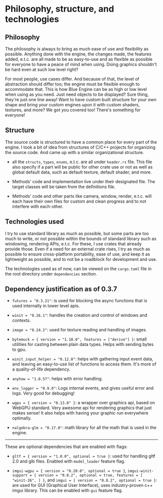 # Philosophy, structure, and technologies

## Philosophy

The philosophy is always to bring as much ease of use and flexibility as possible. Anything done with the engine, the changes made, the features added, e.t.c. are all made to be as easy-to-use and as flexible as possible for everyone to have a peace of mind when using. Doing graphics shouldn't be hard even at such low level right?

For most people, use cases differ. And because of that, the level of abstraction should differ too; the engine must be flexible enough to accommodate that. This is how Blue Engine can be as high or low level when using as you need. Just need objects to be displayed? Sure thing, they're just one line away! Want to have custom built structure for your own shape and bring your custom engines upon it with custom shaders, textures, and more? We got you covered too! There's something for everyone!

## Structure

The source code is structured to have a common place for every part of the engine. I took a bit of idea from structures of C/C++ projects for organizing the source code. And came up with a similar organizational structure.

* all the `structs`, `types`, `enums`, e.t.c. are all under `header.rs` file. This file also specify if a part will be public for other crate use or not as well as global default data, such as default texture, default shader, and more.

* Methods' code and implementation live under their designated file. The target classes will be taken from the definitions file.

* Methods' code and other parts like camera, window, render, e.t.c. will each have their own files for custom and clean progress and to not interfere with each-other.

## Technologies used

I try to use standard library as much as possible, but some parts are too much to write, or not possible within the bounds of standard library such as windowing, rendering APIs, e.t.c. For these, I use crates that already provide those. Even if a need for an external crate rises, I try as much as possible to ensure cross-platform portability, ease of use, and keep it as lightweight as possible, and to not be a roadblock for development and use.

The technologies used as of now, can be viewed on the `cargo.toml` file in the root directory under `dependencies` section.

## Dependency justification as of 0.3.7

* `futures = "0.3.21"`: is used for blocking the async functions that is used internally in lower level apis.

* `winit = "0.26.1"`: handles the creation and control of windows and contexts.

* `image = "0.24.2"`: used for texture reading and handling of images.

* `bytemuck = { version = "1.10.0", features = ["derive"] }`: small utilities for casting between plain data types. Helps with sending bytes to gpu.

* `winit_input_helper = "0.12.0"`: helps with gathering input event data, and leaving an easy-to-use list of functions to access them. It's more of a quality-of-life dependency.

* `anyhow = "1.0.57"`: helps with error handling.

* `env_logger = "0.9.0"`: Logs internal events, and gives useful error and logs. Very good for debugging!

* `wgpu = { version = "0.13.0" }`: a wrapper over graphics api, based on WebGPU standard. Very awesome api for rendering graphics that just makes sense! It also helps with having your graphic run everywhere optimally.

* `nalgebra-glm = "0.17.0"`: math library for all the math that is used in the engine.

---

These are optional dependencies that are enabled with flags:

* `gltf = { version = "1.0.0", optional = true }`: used for handling gltf 2.0 and glb files. Enabled with `model_loader` feature flag.

* `imgui-wgpu = { version = "0.20.0", optional = true }`, `imgui-winit-support = { version = "0.8.2", optional = true, features = [ "winit-26", ] }`, and `imgui = { version = "0.8.2", optional = true }`: are used for GUI (Graphical User Interface), uses industry-proven c++ imgui library. This can be enabled with `gui` feature flag.
